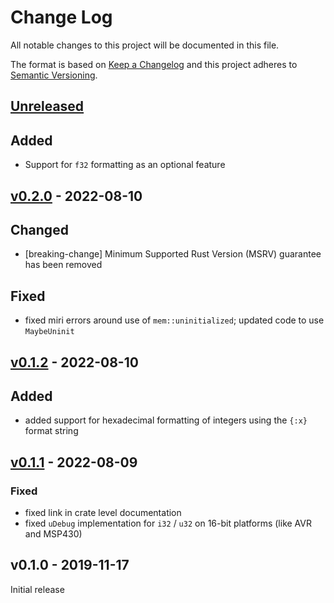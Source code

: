 # Change Log

All notable changes to this project will be documented in this file.

The format is based on [Keep a Changelog](http://keepachangelog.com/)
and this project adheres to [Semantic Versioning](http://semver.org/).

## [Unreleased]
## Added
- Support for `f32` formatting as an optional feature

## [v0.2.0] - 2022-08-10

## Changed

- [breaking-change] Minimum Supported Rust Version (MSRV) guarantee has been removed

## Fixed

- fixed miri errors around use of `mem::uninitialized`; updated code to use `MaybeUninit`

## [v0.1.2] - 2022-08-10

## Added

- added support for hexadecimal formatting of integers using the `{:x}` format string

## [v0.1.1] - 2022-08-09

### Fixed

- fixed link in crate level documentation
- fixed `uDebug` implementation for `i32` / `u32` on 16-bit platforms (like AVR and MSP430)

## v0.1.0 - 2019-11-17

Initial release

[Unreleased]: https://github.com/japaric/ufmt/compare/ufmt-v0.2.0...HEAD
[v0.2.0]: https://github.com/japaric/ufmt/compare/ufmt-v0.1.2...ufmt-v0.2.0
[v0.1.2]: https://github.com/japaric/ufmt/compare/ufmt-v0.1.1...ufmt-v0.1.2
[v0.1.1]: https://github.com/japaric/ufmt/compare/ufmt-v0.1.0...ufmt-v0.1.1
